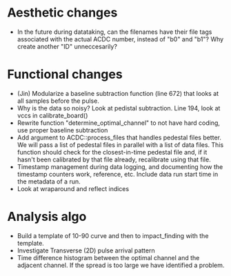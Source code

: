 # Aesthetic changes
- In the future during datataking, can the filenames have their file tags associated with the actual ACDC number, instead of "b0" and "b1"? Why create another "ID" unneccesarily?


# Functional changes
- (Jin) Modularize a baseline subtraction function (line 672) that looks at all samples before the pulse. 
- Why is the data so noisy? Look at pedistal subtraction. Line 194, look at vccs in calibrate_board()
- Rewrite function "determine_optimal_channel" to not have hard coding, use proper baseline subtraction
- Add argument to ACDC::process_files that handles pedestal files better. We will pass a list of pedestal files in parallel with a list of data files. This function should check for the closest-in-time pedestal file and, if it hasn't been calibrated by that file already, recalibrate using that file. 
- Timestamp management during data logging, and documenting how the timestamp counters work, reference, etc. Include data run start time in the metadata of a run.
- Look at wraparound and reflect indices

# Analysis algo
- Build a template of 10-90 curve and then to impact_finding with the template.
- Investigate Transverse (2D) pulse arrival pattern
- Time difference histogram between the optimal channel and the adjacent channel. If the spread is too large we have identified a problem.